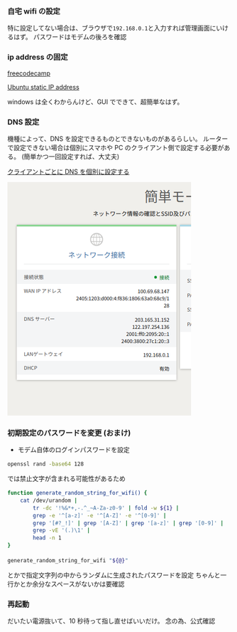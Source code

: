 ### 自宅 wifi の設定

特に設定してない場合は、ブラウザで`192.168.0.1`と入力すれば管理画面にいけるはず。
パスワードはモデムの後ろを確認

### ip address の固定

[freecodecamp](https://www.freecodecamp.org/news/setting-a-static-ip-in-ubuntu-linux-ip-address-tutorial/)

[Ubuntu static IP address](../containers/nginx-proxy-manager/README.md)

windows は全くわからんけど、GUI でできて、超簡単なはず。

### DNS 設定

機種によって、DNS を設定できるものとできないものがあるらしい。
ルーターで設定できない場合は個別にスマホや PC のクライアント側で設定する必要がある。
(簡単かつ一回設定すれば、大丈夫)

[クライアントごとに DNS を個別に設定する](../containers/nginx-proxy-manager/README.md)

![admin_router](./images/admin_router.png)

### 初期設定のパスワードを変更 (おまけ)

- モデム自体のログインパスワードを設定

```sh
openssl rand -base64 128
```

では禁止文字が含まれる可能性があるため

```sh
function generate_random_string_for_wifi() {
    cat /dev/urandom |
        tr -dc '!%&*+,-.^_~A-Za-z0-9' | fold -w ${1} |
        grep -e '^[a-z]' -e '^[A-Z]' -e '^[0-9]' |
        grep '[#?_!]' | grep '[A-Z]' | grep '[a-z]' | grep '[0-9]' |
        grep -vE '(.)\1' |
        head -n 1
}

generate_random_string_for_wifi "${@}"
```

とかで指定文字列の中からランダムに生成されたパスワードを設定
ちゃんと一行かとか余分なスペースがないかは要確認

### 再起動

だいたい電源抜いて、10 秒待って指し直せばいいだけ。
念の為、公式確認
